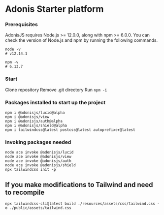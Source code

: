 # Adonis Starter platform

### Prerequisites
AdonisJS requires Node.js >= 12.0.0, along with npm >= 6.0.0. You can check the version of Node.js and npm by running the following commands.

```
node -v
# v12.14.1

npm -v
# 6.13.7
```

### Start
Clone repository
Remove .git directory
Run ```npm -i```

### Packages installed to start up the project
```
npm i @adonisjs/lucid@alpha
npm i @adonisjs/view
npm i @adonisjs/auth@alpha
npm i @adonisjs/shield@alpha
npm i tailwindcss@latest postcss@latest autoprefixer@latest
```

### Invoking packages needed
```
node ace invoke @adonisjs/lucid
node ace invoke @adonisjs/view
node ace invoke @adonisjs/auth
node ace invoke @adonisjs/shield
npx tailwindcss init -p
```


## If you make modifications to Tailwind and need to recompile
```
npx tailwindcss-cli@latest build ./resources/assets/css/tailwind.css -o ./public/assets/tailwind.css
```


